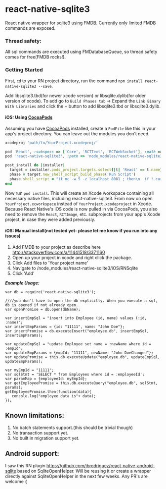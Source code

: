# react-native-sqlite3

 React native wrapper for sqlite3 using FMDB. Currently only limited FMDB commands are exposed.

### Thread safety:
  
 All sql commands are executed using FMDatabaseQueue, so thread safety comes for free(FMDB rocks!).
 
### Getting Started

 First, `cd` to your RN project directory, run the command `npm install react-native-sqlite3 --save`.
 
 Add libsqlite3.tbd(for newer xcode version) or libsqlite.dylib(for older version of xcode). To add go to 
 `Build Phases tab` -> Expand the `Link Binary With Libraries` and click the + button to add libsqlite3.tbd or libsqlite3.dylib.
 
#### iOS: Using [CocoaPods](https://cocoapods.org)

 Assuming you have [CocoaPods](https://cocoapods.org) installed, create a `PodFile` like this in your app's project directory. You can leave out the modules you don't need.

 ```ruby
 xcodeproj 'path/to/YourProject.xcodeproj/'

 pod 'React', :subspecs => ['Core', 'RCTText', 'RCTWebSocket'], :path => 'node_modules/react-native'
 pod 'react-native-sqlite3', :path => 'node_modules/react-native-sqlite3'

 post_install do |installer|
   target = installer.pods_project.targets.select{|t| 'React' == t.name}.first
   phase = target.new_shell_script_build_phase('Run Script')
   phase.shell_script = "if nc -w 5 -z localhost 8081 ; then\n  if ! curl -s \"http://localhost:8081/status\" | grep -q \"packager-status:running\" ; then\n    echo \"Port 8081 already in use, packager is either not running or not running correctly\"\n    exit 2\n  fi\nelse\n  open $SRCROOT/../node_modules/react-native/packager/launchPackager.command || echo \"Can't start packager automatically\"\nfi"
 end
 ```

 Now run `pod install`. This will create an Xcode workspace containing all necessary native files, including react-native-sqlite3. From now on open `YourProject.xcworkspace` instead of `YourProject.xcodeproject` in Xcode. Because React Native's iOS code is now pulled in via CocoaPods, you also need to remove the `React`, `RCTImage`, etc. subprojects from your app's Xcode project, in case they were added previously.

#### iOS: Manual install(not tested yet- please let me know if you run into any issues)

1. Add FMDB to your project as describe here http://stackoverflow.com/a/11441518/3371160
2. Open up your project in xcode and right click the package.
3. Click Add files to 'Your project name'
4. Navigate to /node_modules/react-native-sqlite3/iOS/RNSqlite
5. Click 'Add'

***Example Usage:***

    var db = require('react-native-sqlite3');
    
    ////you don't have to open the db explicitly. When you execute a sql, db is opened if not already open.
    var openPromise = db.open(dbName);

    var insertEmpSql = "insert into Employee (id, name) values (:id, :name)";
    var insertEmpParams = {id: "11111", name: "John Doe"};
    var insertPromise = db.executeInsert("employee.db", insertEmpSql, insertEmpParams);

    var updateEmpSql = "update Employee set name = :newName where id = :empId";
    var updateEmpParams = {empId: "11111", newName: "John DoeChanged"};
    var updatePromise = this.db.executeUpdate("employee.db", updateEmpSql, updateEmpParams);
        
    var myEmpId = "11111"; 
    var sqlStmt = 'SELECT * from Employees where id = :employeeId';
    var paramMap = {employeeId: myEmpId};  
    var getEmployeePromise = this.db.executeQuery("employee.db", sqlStmt, params);
    getEmployeePromise.then(function(data){
       console.log("employee data is"+ data);
    });
       
## Known limitations:
  
  1. No batch statements support.(this should be trivial though)
  2. No transaction support yet.
  3. No built in migration support yet.
  
## Android support:
 
 I saw this RN plugin https://github.com/jbrodriguez/react-native-android-sqlite based on SqliteOpenHelper. Will be reusing it or create a wrapper directly against SqliteOpenHelper in the next few weeks. Any PR's are welcome :)
